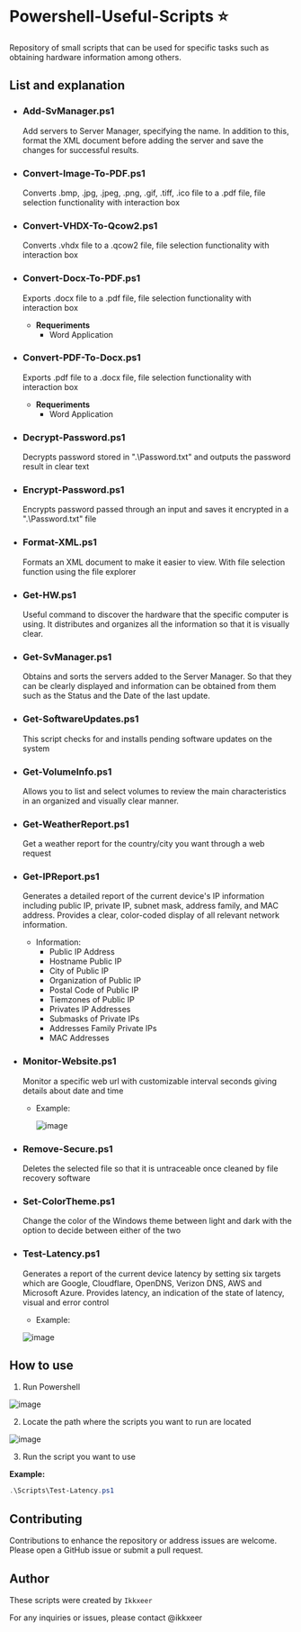 # Powershell-Useful-Scripts ⭐
Repository of small scripts that can be used for specific tasks such as obtaining hardware information among others.


## List and explanation 

- ### Add-SvManager.ps1
  Add servers to Server Manager, specifying the name.
  In addition to this, format the XML document before adding the server and save the changes for successful results.

- ### Convert-Image-To-PDF.ps1
  Converts .bmp, .jpg, .jpeg, .png, .gif, .tiff, .ico file to a .pdf file, file selection functionality with interaction box

- ### Convert-VHDX-To-Qcow2.ps1
  Converts .vhdx file to a .qcow2 file, file selection functionality with interaction box

- ### Convert-Docx-To-PDF.ps1
  Exports .docx file to a .pdf file, file selection functionality with interaction box

  - **Requeriments**
    - Word Application
   
- ### Convert-PDF-To-Docx.ps1
  Exports .pdf file to a .docx file, file selection functionality with interaction box

  - **Requeriments**
    - Word Application

- ### Decrypt-Password.ps1
  Decrypts password stored in ".\Password.txt" and outputs the password result in clear text

- ### Encrypt-Password.ps1
  Encrypts password passed through an input and saves it encrypted in a ".\Password.txt" file
  
- ### Format-XML.ps1
  Formats an XML document to make it easier to view.
  With file selection function using the file explorer

- ### Get-HW.ps1
  Useful command to discover the hardware that the specific computer is using.
  It distributes and organizes all the information so that it is visually clear.

- ### Get-SvManager.ps1
  Obtains and sorts the servers added to the Server Manager.
  So that they can be clearly displayed and information can be obtained from them such as the Status and the Date of the last update.

- ### Get-SoftwareUpdates.ps1
  This script checks for and installs pending software updates on the system

- ### Get-VolumeInfo.ps1
  Allows you to list and select volumes to review the main characteristics in an organized and visually clear manner.

- ### Get-WeatherReport.ps1
  Get a weather report for the country/city you want through a web request
  
- ### Get-IPReport.ps1
  Generates a detailed report of the current device's IP information including public IP, private IP, subnet mask, address family, and MAC address.
  Provides a clear, color-coded display of all relevant network information.
  
  - Information:
    - Public IP Address
    - Hostname Public IP
    - City of Public IP
    - Organization of Public IP
    - Postal Code of Public IP
    - Tiemzones of Public IP
    - Privates IP Addresses
    - Submasks of Private IPs
    - Addresses Family Private IPs
    - MAC Addresses
  
- ### Monitor-Website.ps1
  Monitor a specific web url with customizable interval seconds giving details about date and time

  - Example:
 
    ![image](https://github.com/user-attachments/assets/b7ffaf31-ca1c-40bb-82b4-885e406951a4)

- ### Remove-Secure.ps1
  Deletes the selected file so that it is untraceable once cleaned by file recovery software
  
- ### Set-ColorTheme.ps1
  Change the color of the Windows theme between light and dark with the option to decide between either of the two

- ### Test-Latency.ps1
  Generates a report of the current device latency by setting six targets which are Google, Cloudflare, OpenDNS, Verizon DNS, AWS and Microsoft Azure.
  Provides latency, an indication of the state of latency, visual and error control

  - Example:

  ![image](https://github.com/user-attachments/assets/ef2a0d74-51fd-45bd-b000-6c07fb7d10a7)


## How to use
1. Run Powershell
   
![image](https://github.com/user-attachments/assets/6944f1c9-fd6f-4148-bcce-1ed0518726b3)

2. Locate the path where the scripts you want to run are located
   
![image](https://github.com/user-attachments/assets/e5df0556-6f06-4f29-9141-a36c237bd979)

3. Run the script you want to use

**Example:**
  ```powershell
.\Scripts\Test-Latency.ps1
````

## Contributing
Contributions to enhance the repository or address issues are welcome. Please open a GitHub issue or submit a pull request.

## Author

These scripts were created by ``Ikkxeer``

For any inquiries or issues, please contact @ikkxeer
